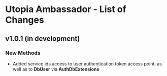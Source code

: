 # Utopia Ambassador - List of Changes

## v1.0.1 (in development)
### New Methods
- Added service ids access to user authentication token access point, as well as to 
  **DbUser** via **AuthDbExtensions**